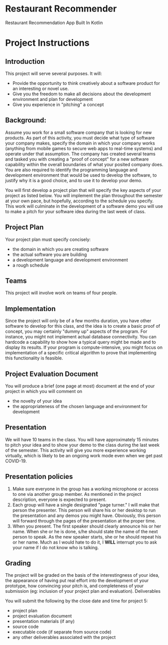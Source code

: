# Restaurant Recommender
Restaurant Recommendation App Built In Kotlin

# Project Instructions
## Introduction
This project will serve several purposes. It will:

- Provide the opportunity to think creatively about a software product for an interesting or novel use.
- Give you the freedom to make all decisions about the development environment and plan for development
- Give you experience in "pitching" a concept

## Background:
Assume you work for a small software company that is looking for new products. As part of this activity, you must decide what type of software your company makes, specify the domain in which your company works (anything from mobile games to secure web apps to real-time systems) and operate under that assumption. The company has created several teams and tasked you with creating a "proof of concept" for a new software capability within the overall boundaries of what your posited company does. You are also required to identify the programming language and development environment that would be used to develop the software, to justify why it is a good choice, and to use it to develop your demo.

You will first develop a project plan that will specify the key aspects of your project as listed below. You will implement the plan throughout the semester at your own pace, but hopefully, according to the schedule you specify. This work will culminate in the development of a software demo you will use to make a pitch for your software idea during the last week of class.

## Project Plan 
Your project plan must specify concisely:
- the domain in which you are creating software
- the actual software you are building
- a development language and development environment
- a rough schedule

## Teams
This project will involve work on teams of four people. 

## Implementation
Since the project will only be of a few months duration, you have other software to develop for this class, and the idea is to create a basic proof of concept, you may certainly "dummy up" aspects of the program. For instance, you might not implement actual database connectivity. You can hardcode a capability to show how a typical query might be made and to display its results. If your program is compute-intensive, you might focus on implementation of a specific critical algorithm to prove that implementing this functionality is feasible.

## Project Evaluation Document
You will produce a brief (one page at most) document at the end of your project in which you will comment on
- the novelty of your idea
- the appropriateness of the chosen language and environment for development

## Presentation
We will have 10 teams in the class. You will have approximately 15 minutes to pitch your idea and to show your demo to the class during the last week of the semester. This activity will give you more experience working virtually, which is likely to be an ongoing work mode even when we get past COVID-19.

## Presentation policies
1. Make sure everyone in the group has a working microphone or access to one via another group member. As mentioned in the project description, everyone is expected to present.
2. Each group will have a single designated "page turner."  I will make that person the presenter. This person will share his or her desktop to run the presentation and any demos you might have. Obviously, this person will forward through the pages of the presentation at the proper time.
3. When you present. The first speaker should clearly announce his or her name. When she or he is done, s/he should state the name of the next person to speak. As the new speaker starts, she or he should repeat his or her name. Much as I would hate to do it, I **WILL** interrupt you to ask your name if I do not know who is talking.

## Grading
The project will be graded on the basis of the interestingness of your idea, the appearance of having put real effort into the development of your prototype, how convincing your pitch is, and completeness of your submission (eg: inclusion of your project plan and evaluation).
Deliverables

You will submit the following by the close date and time for project 5:

- project plan
- project evaluation document
- presentation materials (if any)
- source code
- executable code (if separate from source code)
- any other deliverables associated with the project

